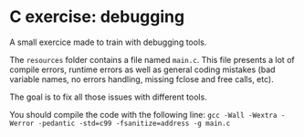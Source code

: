 # C exercise: debugging
A small exercice made to train with debugging tools.

The `resources` folder contains a file named `main.c`.
This file presents a lot of compile errors, runtime errors
as well as general coding mistakes (bad variable names,
no errors handling, missing fclose and free calls, etc).

The goal is to fix all those issues with different tools.

You should compile the code with the following line:
`gcc -Wall -Wextra -Werror -pedantic -std=c99 -fsanitize=address -g main.c`
